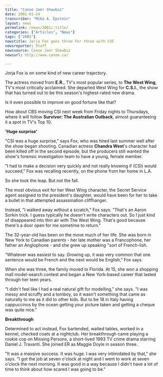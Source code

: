 ```yaml
---
title: "Canoe Jam! Showbiz"
date: 2001-01-24
transcriber: "Mika A. Epstein"
layout: news
permalink: /news/2001/:title/
categories: ["Articles", "News"]
tags: ["2001"]
newstitle: Jorja Fox goes three for three with CSI
newsreporter: Staff
newssource: Canoe Jam! Showbiz
newsurl: http://www.canoe.ca/

---
```

Jorja Fox is on some kind of new career trajectory.

The actress moved from **E.R.**, TV's most popular series, to **The West Wing**, TV's most critically acclaimed. She departed West Wing for **C.S.I.**, the show that has turned out to be this season's highest-rated new drama.

Is it even possible to improve on good fortune like that?

How about CBS moving CSI next week from Friday nights to Thursdays, where it will follow **Survivor: The Australian Outback**, almost guaranteeing it a spot in TV's Top 10.

**'Huge surprise'**

"CSI was a huge surprise," says Fox, who was hired last summer well after the show began shooting. Canadian actress **Chandra West**'s character had been killed off in the second episode, but the producers still wanted the show's forensic investigation team to have a young, female member.

"I had to make a decision very quickly and not really knowing if (CSI) would succeed," Fox was recalling recently, on the phone from her home in L.A.

So she took the leap. But not the fall.

The most obvious exit for her West Wing character, the Secret Service agent assigned to the president's daughter, would have been for her to take a bullet in that attempted assassination cliffhanger.

Instead, "I walked away without a scratch," Fox says. "That's an Aaron Sorkin trick. I guess typically he doesn't write characters out. So I just kind of disappeared into thin air with The West Wing. That's good because there's a door open for me sometime to return."

The 32-year-old has been on the move much of her life. She was born in New York to Canadian parents - her late mother was a Francophone, her father an Anglophone - and she grew up speaking "sort of French-lish.

"Whatever was easiest to say. Growing up, it was very common that one sentence would be French and the next would be English," Fox says.

When she was three, the family moved to Florida. At 15, she won a shopping mall model-search contest and began a New York-based career that lasted through her teen years.

"I didn't feel like I had a real natural gift for modelling," she says. "I was messy and scruffy and a tomboy, so it wasn't something that came as naturally to me as it did to other kids. But to be 18 in Italy having cappuccinos by the ocean getting your picture taken and getting a cheque was quite nice."

**Breakthrough**

Determined to act instead, Fox bartended, waited tables, worked in a kennel, checked coats at a nightclub. Her breakthrough came playing a rookie cop on Missing Persons, a short-lived 1993 TV crime drama starring Daniel J. Travanti. She joined ER as Maggie Doyle in season three.

"It was a massive success. It was huge. I was very intimidated by that," she says. "I got the job at seven o'clock at night and I went to work at seven o'clock the next morning. It was good in a way because I didn't have a lot of time to think about how scared I was going to be."
